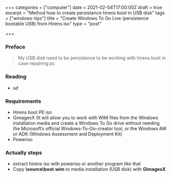 +++
categories = ["computer"]
date = 2021-02-04T17:00:00Z
draft = true
excerpt = "Method how to create persistance hirens boot in USB disk"
tags = ["windows-tips"]
title = "Create Windows To Go Live (persistence bootable USB) from Hirens iso"
type = "post"

+++
### Preface

> My USB disk need to be persistence to be working with hirens boot in case repairing pc

### Reading

* sd

### Requirements

* Hirens boot PE iso
* GimagesX (It will allow you to work with WIM files from the Windows installation media and create a Windows To Go drive without needing the Microsoft’s official Windows-To-Go-creator tool, or the Windows AIK or ADK (Windows Assessment and Deployment Kit)
* Poweriso

### Actually steps

* extract hirens iso with poweriso or another program like that
* Copy **\\source\\boot.wim** to media installation (USB disk) with **GimagesX**  